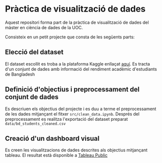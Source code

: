 # Pràctica de visualització de dades
Aquest repositori forma part de la pràctica de visualització de dades del màster en ciència de dades de la UOC.

Consisteix en un petit projecte que consta de les següents parts:

## Elecció del dataset
El dataset escollit es troba a la plataforma Kaggle enllaçat [aquí](https://www.kaggle.com/datasets/satayjit/student-performance-bd/data). Es tracta d'un conjunt de dades amb informació del rendiment acadèmic d'estudiants de Bangladesh

## Definició d'objectius i preprocessament del conjunt de dades
Es descriuen els objectius del projecte i es duu a terme el preprocessament de les dades mitjançant el fitxer `src/clean_data.ipynb`. Després del preprocessament es realitza l'exportació del dataset preparat `data/bd_students_cleaned.csv`

## Creació d'un dashboard visual
Es creen les visualitzacions de dades descrites als objectius mitjançant tableau. El resultat està disponible a [Tableau Public](https://public.tableau.com/app/profile/pau.mazcu.n.garcia/viz/DashboardPRAVisualitzacidedades/Dashboard1?publish=yes)
